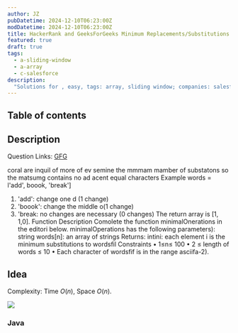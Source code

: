 ```yaml
---
author: JZ
pubDatetime: 2024-12-10T06:23:00Z
modDatetime: 2024-12-10T06:23:00Z
title: HackerRank and GeeksForGeeks Minimum Replacements/Substitutions to Make Adjacent Characters Unequal
featured: true
draft: true
tags:
  - a-sliding-window
  - a-array
  - c-salesforce
description:
  "Solutions for , easy, tags: array, sliding window; companies: salesforce."
---
```


## Table of contents

## Description

Question Links: [GFG](https://www.geeksforgeeks.org/minimum-replacements-in-a-string-to-make-adjacent-characters-unequal/)

coral are inquil of more of ev semine the
mmmam mamber of substatons so the matsumg
contains no ad acent equal characters
Example
words = l'add', boook, 'break']
1. 'add': change one d (1 change)
2. 'boook': change the middle o(1 change)
3. 'break: no changes are necessary (0 changes)
   The return array is [1, 1,0].
   Function Description
   Comolete the function minimalOnerations in the editori below.
   minimalOperations has the following parameters):
   string words[n]: an array of strings
   Returns:
   intini: each element i is the minimum substitutions to
   wordsfil
   Constraints
   • 1≤n≤ 100
   • 2 ≤ length of words ≤ 10
   • Each character of wordsfif is in the range asciifa-2).

## Idea

Complexity: Time $O(n)$, Space $O(n)$.

![](https://drive.google.com/thumbnail?id=1U4eZNZz0Z8LEai5qAK8XJuRK6QsboOZt&sz=w1000)

### Java
